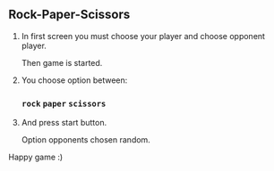 ## Rock-Paper-Scissors

1) In first screen you must choose your player and choose opponent player. 

    Then game is started.
2) You choose option between:

    ### `rock` `paper` `scissors`

3) And press start button.


    Option opponents chosen random.
    
Happy game :)